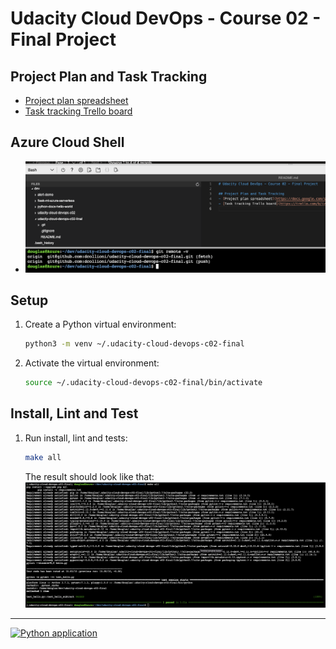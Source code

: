 # Udacity Cloud DevOps - Course 02 - Final Project

## Project Plan and Task Tracking
- [Project plan spreadsheet](https://docs.google.com/spreadsheets/d/1p29UxxCbZ4jmfiDiYAPbk6N9hc05gtVK5Gno8hvmO3c)
- [Task tracking Trello board](https://trello.com/b/iziwVR8V/build-a-ci-cd-pipeline)

## Azure Cloud Shell
- ![GitHub project cloned on Azure Cloud Shell](screenshots/azure-cloud-shell-project-clone.png)

## Setup
1. Create a Python virtual environment:
    ```sh
    python3 -m venv ~/.udacity-cloud-devops-c02-final
    ```

1. Activate the virtual environment:
    ```sh
    source ~/.udacity-cloud-devops-c02-final/bin/activate
    ```

## Install, Lint and Test
1. Run install, lint and tests:
    ```sh
    make all
    ```

    The result should look like that:
    ![Azure Cloud Shell - Make All command result](screenshots/azure-cloud-shell-make-all.png)

---
[![Python application](https://github.com/dcollioni/udacity-cloud-devops-c02-final/actions/workflows/python-app.yml/badge.svg)](https://github.com/dcollioni/udacity-cloud-devops-c02-final/actions/workflows/python-app.yml)
